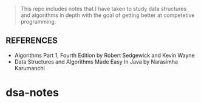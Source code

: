 > This repo includes notes that I have taken to study data structures and algorithms in depth with the goal of getting better at competetive programming.

## REFERENCES

- Algorithms Part 1, Fourth Edition by Robert Sedgewick and Kevin Wayne
- Data Structures and Algorithms Made Easy In Java by Narasimha Karumanchi
# dsa-notes
